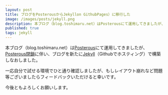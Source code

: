 ```yaml
---
layout: post
title: ブログをPosterousからJekyllon GithubPages）に移行した
image: /images/posts/jekyll.png
description: 本ブログ（blog.toshimaru.net）はPosterousにて運用してきましたが、Posterous閉鎖に伴い、ブログを新たにJekyll（Githubでホスティング）で構築しなおしました。
published: true
tags: jekyll
---
```


本ブログ（blog.toshimaru.net）は[Posterous](https://posterous.com/)にて運用してきましたが、[Posterous閉鎖](http://techcrunch.com/2013/02/15/posterous-will-shut-down-on-april-30th-co-founder-garry-tan-launches-posthaven-to-save-your-sites/)に伴い、ブログを新たに[Jekyll](https://github.com/mojombo/jekyll)（Githubでホスティング）で構築しなおしました。

一応自分で試せる環境でひと通り確認しましたが、もしレイアウト崩れなど問題等ございましたらフィードバックいただけると幸いです。

今後ともよろしくお願いします。
